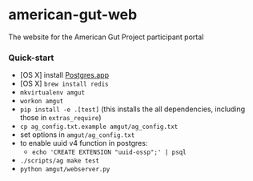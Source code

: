 american-gut-web
================

The website for the American Gut Project participant portal

### Quick-start

- [OS X] install [Postgres.app](http://postgresapp.com/)
- [OS X] `brew install redis`
- `mkvirtualenv amgut`
- `workon amgut`
- `pip install -e .[test]` (this installs the all dependencies, including those
  in `extras_require`)
- `cp ag_config.txt.example amgut/ag_config.txt`
- set options in `amgut/ag_config.txt`
- to enable uuid v4 function in postgres:
  - `echo 'CREATE EXTENSION "uuid-ossp";' | psql`
- `./scripts/ag make test`
- `python amgut/webserver.py`
